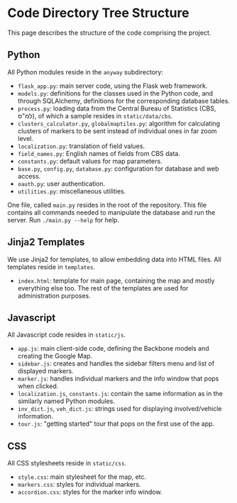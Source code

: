 Code Directory Tree Structure
=============================

This page describes the structure of the code comprising the project.

## Python
All Python modules reside in the `anyway` subdirectory:
* `flask_app.py`: main server code, using the Flask web framework.
* `models.py`: definitions for the classes used in the Python code, and through SQLAlchemy, definitions for the corresponding database tables.
* `process.py`: loading data from the Central Bureau of Statistics (CBS, למ"ס), of which a sample resides in `static/data/cbs`.
* `clusters_calculator.py`, `globalmaptiles.py`: algorithm for calculating clusters of markers to be sent instead of individual ones in far zoom level.
* `localization.py`: translation of field values.
* `field_names.py`: English names of fields from CBS data.
* `constants.py`: default values for map parameters.
* `base.py`, `config.py`, `database.py`: configuration for database and web access.
* `oauth.py`: user authentication.
* `utilities.py`: miscellaneous utilities.

One file, called `main.py` resides in the root of the repository. This file contains all commands needed to manipulate the database and run the server. Run `./main.py --help` for help.

## Jinja2 Templates
We use Jinja2 for templates, to allow embedding data into HTML files. All templates reside in `templates`.
* `index.html`: template for main page, containing the map and mostly everything else too.
The rest of the templates are used for administration purposes.

## Javascript
All Javascript code resides in `static/js`.
* `app.js`: main client-side code, defining the Backbone models and creating the Google Map.
* `sidebar.js`: creates and handles the sidebar filters menu and list of displayed markers.
* `marker.js`: handles individual markers and the info window that pops when clicked.
* `localization.js`, `constants.js`: contain the same information as in the similarly named Python modules.
* `inv_dict.js`, `veh_dict.js`: strings used for displaying involved/vehicle information.
* `tour.js`: "getting started" tour that pops on the first use of the app.

## CSS
All CSS stylesheets reside in `static/css`.
* `style.css`: main stylesheet for the map, etc.
* `markers.css`: styles for individual markers.
* `accordion.css`: styles for the marker info window.
